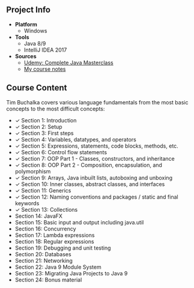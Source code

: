 ## Project Info
* **Platform**
  * Windows
* **Tools**
  * Java 8/9
  * IntelliJ IDEA 2017
* **Sources**
  * [Udemy: Complete Java Masterclass](https://www.udemy.com/java-the-complete-java-developer-course/learn/v4/content)
  * [My course notes](https://github.com/MAShah-UK/CompleteJavaMasterclass/blob/master/notes/Notes.docx)

## Course Content
Tim Buchalka covers various language fundamentals from the most basic concepts to the most difficult concepts:
* ✓ Section 1: Introduction
* ✓ Section 2: Setup
* ✓ Section 3: First steps
* ✓ Section 4: Variables, datatypes, and operators
* ✓ Section 5: Expressions, statements, code blocks, methods, etc.
* ✓ Section 6: Control flow statements
* ✓ Section 7: OOP Part 1 - Classes, constructors, and inheritance
* ✓ Section 8: OOP Part 2 - Composition, encapsulation, and polymorphism
* ✓ Section 9: Arrays, Java inbuilt lists, autoboxing and unboxing
* ✓ Section 10: Inner classes, abstract classes, and interfaces
* ✓ Section 11: Generics
* ✓ Section 12: Naming conventions and packages / static and final keywords
* ✓ Section 13: Collections
* Section 14: JavaFX
* Section 15: Basic input and output including java.util
* Section 16: Concurrency
* Section 17: Lambda expressions
* Section 18: Regular expressions
* Section 19: Debugging and unit testing
* Section 20: Databases
* Section 21: Networking
* Section 22: Java 9 Module System
* Section 23: Migrating Java Projects to Java 9
* Section 24: Bonus material
